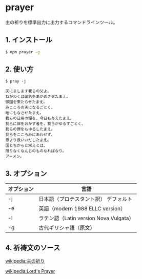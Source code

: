 # prayer

主の祈りを標準出力に出力するコマンドラインツール。

## 1. インストール

```sh
$ npm prayer -g
```

## 2. 使い方

```
$ pray -j

天にまします我らの父よ。
ねがわくは御名をあがめさせたまえ。
御国を来たらせたまえ。
みこころの天になるごとく、
地にもなさせたまえ。
我らの日用の糧を、今日も与えたまえ。
我らに罪をおかす者を、我らがゆるすごとく、
我らの罪をもゆるしたまえ。
我らをこころみにあわせず、
悪より救いいだしたまえ。
国とちからと栄えとは、
限りなくなんじのものなればなり。
アーメン。

```

## 3. オプション

|オプション|言語|
|----|----|
|-j|日本語（プロテスタント訳） デフォルト|
|-e|英語（modern 1988 ELLC version）|
|-l|ラテン語（Latin version Nova Vulgata）|
|-g|古代ギリシャ語（原文）|

## 4. 祈祷文のソース

[wikipedia:主の祈り](https://ja.wikipedia.org/wiki/%E4%B8%BB%E3%81%AE%E7%A5%88%E3%82%8A)

[wikipedia:Lord's Prayer](https://en.wikipedia.org/wiki/Lord%27s_Prayer)
